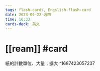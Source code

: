 ```yaml
---
tags: flash-cards, Engslish-flash-card
date: 2023-06-22-週四
time: 16:33
cards-deck: 英文
---
```


# [[ream]] #card 
紙的計數單位、大量；擴大
^1687423057237
